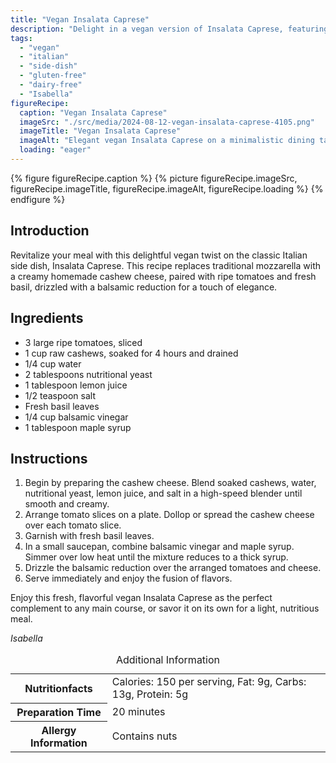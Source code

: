 ```yaml
---
title: "Vegan Insalata Caprese"
description: "Delight in a vegan version of Insalata Caprese, featuring homemade cashew cheese, fresh tomatoes, and basil, topped with a balsamic reduction."
tags:
  - "vegan"
  - "italian"
  - "side-dish"
  - "gluten-free"
  - "dairy-free"
  - "Isabella"
figureRecipe: 
  caption: "Vegan Insalata Caprese"
  imageSrc: "./src/media/2024-08-12-vegan-insalata-caprese-4105.png"
  imageTitle: "Vegan Insalata Caprese"
  imageAlt: "Elegant vegan Insalata Caprese on a minimalistic dining table, featuring ripe tomatoes, cashew cheese, fresh basil, and balsamic drizzle."
  loading: "eager"
---
```


{% figure figureRecipe.caption %}
{% picture figureRecipe.imageSrc, figureRecipe.imageTitle, figureRecipe.imageAlt, figureRecipe.loading %}
{% endfigure %}

## Introduction

Revitalize your meal with this delightful vegan twist on the classic Italian side dish, Insalata Caprese. This recipe replaces traditional mozzarella with a creamy homemade cashew cheese, paired with ripe tomatoes and fresh basil, drizzled with a balsamic reduction for a touch of elegance.

## Ingredients

- 3 large ripe tomatoes, sliced
- 1 cup raw cashews, soaked for 4 hours and drained
- 1/4 cup water
- 2 tablespoons nutritional yeast
- 1 tablespoon lemon juice
- 1/2 teaspoon salt
- Fresh basil leaves
- 1/4 cup balsamic vinegar
- 1 tablespoon maple syrup

## Instructions

1. Begin by preparing the cashew cheese. Blend soaked cashews, water, nutritional yeast, lemon juice, and salt in a high-speed blender until smooth and creamy.
2. Arrange tomato slices on a plate. Dollop or spread the cashew cheese over each tomato slice.
3. Garnish with fresh basil leaves.
4. In a small saucepan, combine balsamic vinegar and maple syrup. Simmer over low heat until the mixture reduces to a thick syrup.
5. Drizzle the balsamic reduction over the arranged tomatoes and cheese.
6. Serve immediately and enjoy the fusion of flavors.

Enjoy this fresh, flavorful vegan Insalata Caprese as the perfect complement to any main course, or savor it on its own for a light, nutritious meal.

*Isabella*

<table><caption class='sr-only'>Additional Information</caption><tr><th>Nutritionfacts</th><td>Calories: 150 per serving, Fat: 9g, Carbs: 13g, Protein: 5g&nbsp;</td></tr><tr><th>Preparation Time</th><td>20 minutes&nbsp;</td></tr><tr><th>Allergy Information</th><td>Contains nuts&nbsp;</td></tr></table>

